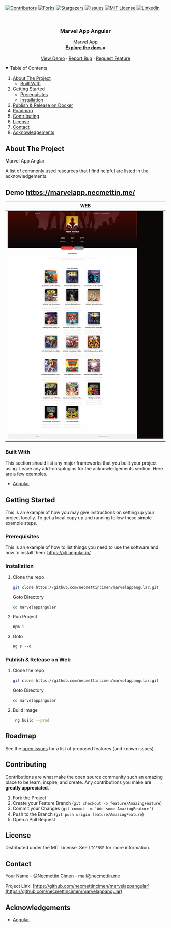 
[![Contributors][contributors-shield]][contributors-url]
[![Forks][forks-shield]][forks-url]
[![Stargazers][stars-shield]][stars-url]
[![Issues][issues-shield]][issues-url]
[![MIT License][license-shield]][license-url]
[![LinkedIn][linkedin-shield]][linkedin-url]

<!-- PROJECT LOGO -->
<br />
<p align="center">

  <h3 align="center">Marvel App Angular</h3>

  <p align="center">
    Marvel App 
    <br />
    <a href="https://github.com/necmettincimen/marvelappangular"><strong>Explore the docs »</strong></a>
    <br />
    <br />
    <a href="https://marvelapp.necmettin.me">View Demo</a>
    ·
    <a href="https://github.com/necmettincimen/marvelappangular/issues">Report Bug</a>
    ·
    <a href="https://github.com/necmettincimen/marvelappangular/issues">Request Feature</a>
  </p>
</p>



<!-- TABLE OF CONTENTS -->
<details open="open">
  <summary>Table of Contents</summary>
  <ol>
    <li>
      <a href="#about-the-project">About The Project</a>
      <ul>
        <li><a href="#built-with">Built With</a></li>
      </ul>
    </li>
    <li>
      <a href="#getting-started">Getting Started</a>
      <ul>
        <li><a href="#prerequisites">Prerequisites</a></li>
        <li><a href="#installation">Installation</a></li>
      </ul>
    </li>
    <li><a href="#publish">Publish & Release on Docker</a></li>
    <li><a href="#roadmap">Roadmap</a></li>
    <li><a href="#contributing">Contributing</a></li>
    <li><a href="#license">License</a></li>
    <li><a href="#contact">Contact</a></li>
    <li><a href="#acknowledgements">Acknowledgements</a></li>
  </ol>
</details>



<!-- ABOUT THE PROJECT -->
## About The Project

Marvel App Anglar

A list of commonly used resources that I find helpful are listed in the acknowledgements.

## Demo https://marvelapp.necmettin.me/

| WEB | 
| --- | 
| [![WEB](web.gif)](web.gif)

### Built With

This section should list any major frameworks that you built your project using. Leave any add-ons/plugins for the acknowledgements section. Here are a few examples.
* [Angular](https://angular.io/)


<!-- GETTING STARTED -->
## Getting Started

This is an example of how you may give instructions on setting up your project locally.
To get a local copy up and running follow these simple example steps.

### Prerequisites

This is an example of how to list things you need to use the software and how to install them.
https://cli.angular.io/

### Installation

1. Clone the repo
   ```sh
   git clone https://github.com/necmettincimen/marvelappangular.git
   ```
   Goto Directory
   ```sh
   cd marvelappangular
   ```
2. Run Project
   ```sh
   npm i
   ```
3. Goto
   ```HTML
   ng s --o
   ```

### Publish & Release on Web

1. Clone the repo
   ```sh
   git clone https://github.com/necmettincimen/marvelappangular.git
   ```
   Goto Directory
   ```sh
   cd marvelappangular
   ```
2. Build Image
   ```sh
    ng build --prod
   ```



<!-- ROADMAP -->
## Roadmap

See the [open issues](https://github.com/necmettincimen/marvelappangular/issues) for a list of proposed features (and known issues).



<!-- CONTRIBUTING -->
## Contributing

Contributions are what make the open source community such an amazing place to be learn, inspire, and create. Any contributions you make are **greatly appreciated**.

1. Fork the Project
2. Create your Feature Branch (`git checkout -b feature/AmazingFeature`)
3. Commit your Changes (`git commit -m 'Add some AmazingFeature'`)
4. Push to the Branch (`git push origin feature/AmazingFeature`)
5. Open a Pull Request



<!-- LICENSE -->
## License

Distributed under the MIT License. See `LICENSE` for more information.



<!-- CONTACT -->
## Contact

Your Name - [@Necmettin Cimen](https://necmettin.me) - [mail@necmettin.me](mailto:mail@necmettin.me)

Project Link: [https://github.com/necmettincimen/marvelappangular](https://github.com/necmettincimen/marvelappangular)



<!-- ACKNOWLEDGEMENTS -->
## Acknowledgements
* [Angular](https://angular.io/)


<!-- MARKDOWN LINKS & IMAGES -->
<!-- https://www.markdownguide.org/basic-syntax/#reference-style-links -->
[contributors-shield]: https://img.shields.io/github/contributors/necmettincimen/marvelappangular.svg?style=for-the-badge
[contributors-url]: https://github.com/necmettincimen/marvelappangular/graphs/contributors
[forks-shield]: https://img.shields.io/github/forks/necmettincimen/marvelappangular.svg?style=for-the-badge
[forks-url]: https://github.com/necmettincimen/marvelappangular/network/members
[stars-shield]: https://img.shields.io/github/stars/necmettincimen/marvelappangular.svg?style=for-the-badge
[stars-url]: https://github.com/necmettincimen/marvelappangular/stargazers
[issues-shield]: https://img.shields.io/github/issues/necmettincimen/marvelappangular.svg?style=for-the-badge
[issues-url]: https://github.com/necmettincimen/marvelappangular/issues
[license-shield]: https://img.shields.io/github/license/necmettincimen/marvelappangular.svg?style=for-the-badge
[license-url]: https://github.com/necmettincimen/marvelappangular/blob/master/LICENSE.txt
[linkedin-shield]: https://img.shields.io/badge/-LinkedIn-black.svg?style=for-the-badge&logo=linkedin&colorB=555
[linkedin-url]: https://linkedin.com/in/necmettincimen
